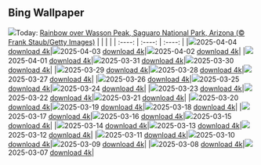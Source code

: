 ## Bing Wallpaper
![](./wallpaper/2025-04-04.jpg)Today: [Rainbow over Wasson Peak, Saguaro National Park, Arizona (© Frank Staub/Getty Images)](./wallpaper/2025-04-04.jpg)
|      |      |      |
| :----: | :----: | :----: |
|![](./wallpaper/2025-04-04_sm.jpg)2025-04-04 [download 4k](./wallpaper/2025-04-04.jpg)|![](./wallpaper/2025-04-03_sm.jpg)2025-04-03 [download 4k](./wallpaper/2025-04-03.jpg)|![](./wallpaper/2025-04-02_sm.jpg)2025-04-02 [download 4k](./wallpaper/2025-04-02.jpg)|
|![](./wallpaper/2025-04-01_sm.jpg)2025-04-01 [download 4k](./wallpaper/2025-04-01.jpg)|![](./wallpaper/2025-03-31_sm.jpg)2025-03-31 [download 4k](./wallpaper/2025-03-31.jpg)|![](./wallpaper/2025-03-30_sm.jpg)2025-03-30 [download 4k](./wallpaper/2025-03-30.jpg)|
|![](./wallpaper/2025-03-29_sm.jpg)2025-03-29 [download 4k](./wallpaper/2025-03-29.jpg)|![](./wallpaper/2025-03-28_sm.jpg)2025-03-28 [download 4k](./wallpaper/2025-03-28.jpg)|![](./wallpaper/2025-03-27_sm.jpg)2025-03-27 [download 4k](./wallpaper/2025-03-27.jpg)|
|![](./wallpaper/2025-03-26_sm.jpg)2025-03-26 [download 4k](./wallpaper/2025-03-26.jpg)|![](./wallpaper/2025-03-25_sm.jpg)2025-03-25 [download 4k](./wallpaper/2025-03-25.jpg)|![](./wallpaper/2025-03-24_sm.jpg)2025-03-24 [download 4k](./wallpaper/2025-03-24.jpg)|
|![](./wallpaper/2025-03-23_sm.jpg)2025-03-23 [download 4k](./wallpaper/2025-03-23.jpg)|![](./wallpaper/2025-03-22_sm.jpg)2025-03-22 [download 4k](./wallpaper/2025-03-22.jpg)|![](./wallpaper/2025-03-21_sm.jpg)2025-03-21 [download 4k](./wallpaper/2025-03-21.jpg)|
|![](./wallpaper/2025-03-20_sm.jpg)2025-03-20 [download 4k](./wallpaper/2025-03-20.jpg)|![](./wallpaper/2025-03-19_sm.jpg)2025-03-19 [download 4k](./wallpaper/2025-03-19.jpg)|![](./wallpaper/2025-03-18_sm.jpg)2025-03-18 [download 4k](./wallpaper/2025-03-18.jpg)|
|![](./wallpaper/2025-03-17_sm.jpg)2025-03-17 [download 4k](./wallpaper/2025-03-17.jpg)|![](./wallpaper/2025-03-16_sm.jpg)2025-03-16 [download 4k](./wallpaper/2025-03-16.jpg)|![](./wallpaper/2025-03-15_sm.jpg)2025-03-15 [download 4k](./wallpaper/2025-03-15.jpg)|
|![](./wallpaper/2025-03-14_sm.jpg)2025-03-14 [download 4k](./wallpaper/2025-03-14.jpg)|![](./wallpaper/2025-03-13_sm.jpg)2025-03-13 [download 4k](./wallpaper/2025-03-13.jpg)|![](./wallpaper/2025-03-12_sm.jpg)2025-03-12 [download 4k](./wallpaper/2025-03-12.jpg)|
|![](./wallpaper/2025-03-11_sm.jpg)2025-03-11 [download 4k](./wallpaper/2025-03-11.jpg)|![](./wallpaper/2025-03-10_sm.jpg)2025-03-10 [download 4k](./wallpaper/2025-03-10.jpg)|![](./wallpaper/2025-03-09_sm.jpg)2025-03-09 [download 4k](./wallpaper/2025-03-09.jpg)|
|![](./wallpaper/2025-03-08_sm.jpg)2025-03-08 [download 4k](./wallpaper/2025-03-08.jpg)|![](./wallpaper/2025-03-07_sm.jpg)2025-03-07 [download 4k](./wallpaper/2025-03-07.jpg)|
